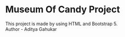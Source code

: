 # Museum Of Candy Project
This project is made by using HTML and Bootstrap 5.
<br>
Author - Aditya Gahukar
